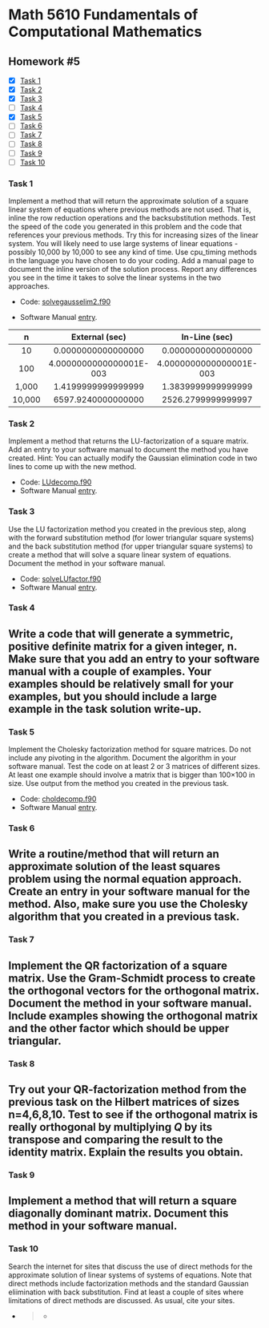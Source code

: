 # Math 5610 Fundamentals of Computational Mathematics

## Homework #5

- [x] [Task 1](#task-1)
- [x] [Task 2](#task-2)
- [x] [Task 3](#task-3)
- [ ] [Task 4](#task-4)
- [x] [Task 5](#task-5)
- [ ] [Task 6](#task-6)
- [ ] [Task 7](#task-7)
- [ ] [Task 8](#task-8)
- [ ] [Task 9](#task-9)
- [ ] [Task 10](#task-10)

### Task 1
Implement a method that will return the approximate solution of a square linear system of equations where previous methods are not used. That is, inline the row reduction operations and the backsubstitution methods. Test the speed of the code you generated in this problem and the code that references your previous methods. Try this for increasing sizes of the linear system. You will likely need to use large systems of linear equations - possibly 10,000 by 10,000 to see any kind of time. Use cpu_timing methods in the language you have chosen to do your coding. Add a manual page to document the inline version of the solution process. Report any differences you see in the time it takes to solve the linear systems in the two approaches.
- Code: [solvegausselim2.f90](solvegausselim2.f90)

- Software Manual [entry](Software_Manual/solvegausselim2.md).



|   n    |     External (sec)      |      In-Line (sec)      |
| :----: | :---------------------: | :---------------------: |
|   10   |   0.0000000000000000    |   0.0000000000000000    |
|  100   | 4.0000000000000001E-003 | 4.0000000000000001E-003 |
| 1,000  |   1.4199999999999999    |   1.3839999999999999    |
| 10,000 |   6597.9240000000000    |   2526.2799999999997    |

  

### Task 2
Implement a method that returns the LU-factorization of a square matrix. Add an entry to your software manual to document the method you have created. Hint: You can actually modify the Gaussian elimination code in two lines to come up with the new method.
- Code: [LUdecomp.f90](LUdecomp.f90)
- Software Manual [entry](Software_Manual/LUdecomp.md).

### Task 3
Use the LU factorization method you created in the previous step, along with the forward substitution method (for lower triangular square systems) and the back substitution method (for upper triangular square systems) to create a method that will solve a square linear system of equations. Document the method in your software manual.
- Code: [solveLUfactor.f90](solveLUfactor.f90)
- Software Manual [entry](Software_Manual/solveLUfactor.md).

### Task 4
Write a code that will generate a symmetric, positive definite matrix for a given integer, n. Make sure that you add an entry to your software manual with a couple of examples. Your examples should be relatively small for your examples, but you should include a large example in the task solution write-up.
- 

### Task 5
Implement the Cholesky factorization method for square matrices. Do not include any pivoting in the algorithm. Document the algorithm in your software manual. Test the code on at least 2 or 3 matrices of different sizes. At least one example should involve a matrix that is bigger than 100×100 in size. Use output from the method you created in the previous task.
- Code: [choldecomp.f90](choldecomp.f90)
- Software Manual [entry](Software_Manual/choldecomp.md).

### Task 6
Write a routine/method that will return an approximate solution of the least squares problem using the normal equation approach. Create an entry in your software manual for the method. Also, make sure you use the Cholesky algorithm that you created in a previous task.
- 

### Task 7
Implement the QR factorization of a square matrix. Use the Gram-Schmidt process to create the orthogonal vectors for the orthogonal matrix. Document the method in your software manual. Include examples showing the orthogonal matrix and the other factor which should be upper triangular.
- 

### Task 8
Try out your QR-factorization method from the previous task on the Hilbert matrices of sizes n=4,6,8,10. Test to see if the orthogonal matrix is really orthogonal by multiplying _Q_ by its transpose and comparing the result to the identity matrix. Explain the results you obtain.
- 

### Task 9
Implement a method that will return a square diagonally dominant matrix. Document this method in your software manual.
- 

### Task 10
Search the internet for sites that discuss the use of direct methods for the approximate solution of linear systems of systems of equations. Note that direct methods include factorization methods and the standard Gaussian eliimination with back substitution. Find at least a couple of sites where limitations of direct methods are discussed. As usual, cite your sites.

- > 
  >
  > - 